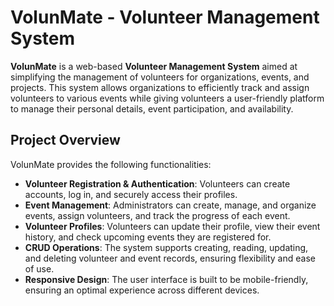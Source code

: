 # VolunMate - Volunteer Management System

**VolunMate** is a web-based **Volunteer Management System** aimed at simplifying the management of volunteers for organizations, events, and projects. This system allows organizations to efficiently track and assign volunteers to various events while giving volunteers a user-friendly platform to manage their personal details, event participation, and availability.

## Project Overview

VolunMate provides the following functionalities:

- **Volunteer Registration & Authentication**: Volunteers can create accounts, log in, and securely access their profiles.
- **Event Management**: Administrators can create, manage, and organize events, assign volunteers, and track the progress of each event.
- **Volunteer Profiles**: Volunteers can update their profile, view their event history, and check upcoming events they are registered for.
- **CRUD Operations**: The system supports creating, reading, updating, and deleting volunteer and event records, ensuring flexibility and ease of use.
- **Responsive Design**: The user interface is built to be mobile-friendly, ensuring an optimal experience across different devices.
